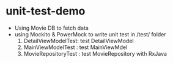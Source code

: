 # unit-test-demo
- Using Movie DB to fetch data 
- using Mockito & PowerMock to write unit test in /test/ folder 
  1. DetailViewModelTest: test DetailViewModel
  2. MainViewModelTest : test MainViewMdel
  3. MovieRepositoryTest : test MovieRepository with RxJava
